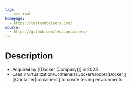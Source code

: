 ```yaml
---
tags:
  - dev-tool
homepage:
  - https://testcontainers.com/
source:
  - https://github.com/testcontainers/
---
```

# Description
- Acquired by [[Docker (Company)]] in 2023
- Uses [[Virtualization/Containers/Docker/Docker|Docker]] [[Container|containers]] to create testing environments